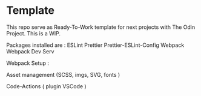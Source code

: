 # Template

This repo serve as Ready-To-Work template for next projects with The Odin Project.
This is a WIP.

Packages installed are :
ESLint
Prettier
Prettier-ESLint-Config
Webpack
Webpack Dev Serv

Webpack Setup :

Asset management (SCSS, imgs, SVG, fonts )

Code-Actions ( plugin VSCode )
